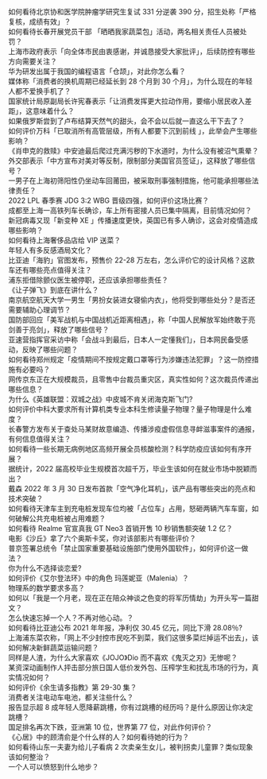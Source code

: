如何看待北京协和医学院肿瘤学研究生复试 331 分逆袭 390 分，招生处称「严格复核，成绩有效」？  
如何看待长春开展党员干部 「晒晒我家蔬菜包」活动，两名相关责任人员被处罚？  
上海市政府表示「向全体市民由衷感谢，并诚恳接受大家批评」，后续防控有哪些方向需要关注？  
华为研发出属于我国的编程语言「仓颉」，对此你怎么看？  
媒体称「消费者的换机周期已经延长到 28 个月到 30 个月」，为什么现在的年轻人都不爱换手机了？  
国家统计局原副局长许宪春表示「让消费发挥更大拉动作用，要缩小居民收入差距」，这意味着什么？  
如果俄罗斯尝到了卢布结算天然气的甜头，会不会以后就一直这么干下去了？  
如何评价万科「已取消所有高管层级，所有人都要下沉到前线 」，此举会产生哪些影响？  
《肖申克的救赎》中安迪最后爬过充满污秽的下水道时，为什么没有被沼气熏晕？  
外交部表示「中方宣布对美对等反制，限制部分美国官员签证」，这释放了哪些信号？  
一男子在上海初筛阳性仍坐动车回莆田，被采取刑事强制措施，他可能承担哪些法律责任？  
2022 LPL 春季赛 JDG 3:2 WBG 晋级四强，如何评价这场比赛？  
成都至上海一高铁列车长确诊，车上所有密接人员已集中隔离，目前情况如何？  
新冠病毒又现「新变种 XE 」传播速度更快，英国已有多人确诊，这会对疫情造成哪些影响？  
如何看待上海奢侈品店给 VIP 送菜？  
年轻人有多反感酒局文化？  
比亚迪「海豹」官图发布，预售价 22-28 万左右，怎么评价它的设计风格？这款车还有哪些亮点值得关注？  
浦东拒借除颤仪医生被停职，还应该承担哪些责任？  
《让子弹飞》到底在讲什么？  
南京航空航天大学一男生「男扮女装进女寝偷内衣」，他将受到哪些处分？是否还需要辅助心理调节？  
国防部回应「美军战机与中国战机近距离相遇」，称「中国人民解放军始终敢于亮剑善于亮剑」，释放了哪些信号？  
亚速营指挥官采访中称「会战斗到最后，日本人一定懂我们」，日本网民备受感动，反映了哪些问题？  
如何看待郑州规定「疫情期间不按规定戴口罩等行为涉嫌违法犯罪」？这一防控措施有必要吗？  
网传京东正在大规模裁员，且零售中台裁员重灾区，真实性如何？这次裁员传递出哪些信息？  
为什么《英雄联盟：双城之战》中皮城不肯关闭海克斯飞门?  
如何评价中科大要求所有计算机类专业本科生修读量子物理？量子物理是什么难度？  
长春警方发布关于查处马某财故意编造、传播涉疫虚假信息寻衅滋事案件的通报，有何信息值得关注？  
如何看待一些长期无病例地区高频开展全员核酸检测？科学防疫应该如何有序开展？  
据统计，2022 届高校毕业生规模首次超千万，毕业生该如何在就业市场中脱颖而出？  
戴森 2022 年 3 月 30 日发布首款「空气净化耳机」，该产品有哪些突出的亮点和技术突破？  
如何看待天津车主到充电桩发现车位均被「占位车」占用，怒砸两辆汽车车窗，如何破解公共充电桩被占用难题？  
如何看待 Realme 官宣真我 GT Neo3 首销开售 10 秒销售额突破 1.2 亿？  
电影《沙丘》拿了六个奥斯卡奖，你对该部影片有哪些评价？  
普京签署总统令「禁止国家重要基础设施部门使用外国软件」，如何评价这一做法？  
你为什么不选择谈恋爱?  
如何评价《艾尔登法环》中的角色 玛莲妮亚（Malenia）？  
物理系的数学要求多高？  
如何以「我是一个月老，现在正在陪众神谈之色变的将军历情劫」为开头写一篇甜文？  
怎么快速忘掉一个人？不再对他心动。？  
如何看待比亚迪公布 2021 年年报，净利仅 30.45 亿元，同比下滑 28.08％?  
上海浦东菜农称，「网上不少封控市民吃不到菜，我们这很多菜烂掉运不出去」，该如何解决新鲜蔬菜运输问题？  
同样是人渣，为什么大家喜欢《JOJO》Dio 而不喜欢《鬼灭之刃》无惨呢？  
某资深动画制作人抨击部分旅日国人低价发外包、压榨学生和扰乱市场的行为，真实情况如何？  
如何评价《余生请多指教》第 29-30 集？  
消费者关注电动车电池，都关注些什么？  
报告显示超 8 成年轻人愿降薪跳槽，你有过跳槽的经历吗？是什么原因让你决定跳槽？  
国足排名再次下跌，亚洲第 10 位，世界第 77 位，对此作何评价？  
《心居》中的顾清俞是个什么样的人？如何看待她的行为？  
如何看待山东一夫妻为给儿子看病 2 次卖亲生女儿，被判拐卖儿童罪？类似现象该如何整治？  
一个人可以愤怒到什么地步？  
